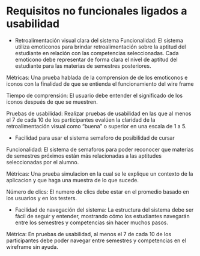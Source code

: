 # Requisitos no funcionales ligados a usabilidad

- Retroalimentación visual clara del sistema
Funcionalidad: El sistema utiliza emoticonos para brindar retroalimentación sobre la aptitud del estudiante en relación con las competencias seleccionadas. Cada emoticono debe representar de forma clara el nivel de aptitud del estudiante para las materias de semestres posteriores.

Métricas: Una prueba hablada de la comprension de de los emoticonos e iconos con la finalidad de que se entienda el funcionamiento del wire frame

Tiempo de comprensión: El usuario debe entender el significado de los iconos después de que se muestren.

Pruebas de usabilidad: Realizar pruebas de usabilidad en las que al menos el 7 de cada 10 de los participantes evalúen la claridad de la retroalimentación visual como “buena” o superior en una escala de 1 a 5.

- Facilidad para usar el sistema semaforo de posibilidad de cursar  

Funcionalidad: El sistema de semaforos para poder reconocer que materias de semestres próximos están más relacionadas a las aptitudes seleccionadas por el alumno.

Métricas: Una prueba simulacion en la cual se le explique un contexto de la aplicacion y que haga una muestra de lo que sucede.

Número de clics: El numero de clics debe estar en el promedio basado en los usuarios y en los testers.


- Facilidad de navegación del sistema: 
La estructura del sistema debe ser fácil de seguir y entender, mostrando cómo los estudiantes navegarán entre los semestres y competencias sin hacer muchos pasos.

Métrica: En pruebas de usabilidad, al menos el 7 de cada 10  de los participantes debe poder navegar entre semestres y competencias en el wireframe sin ayuda.


